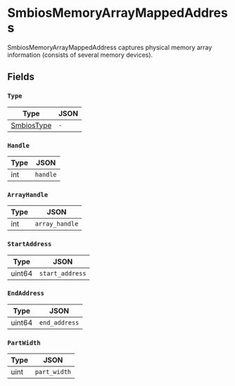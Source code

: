 # SmbiosMemoryArrayMappedAddress

SmbiosMemoryArrayMappedAddress captures physical memory array information (consists of several memory devices).


## Fields


### `Type`



| Type | JSON |
| ---- | -----------|
| [SmbiosType](smbios_type.md) | `-` |

### `Handle`



| Type | JSON |
| ---- | -----------|
| int | `handle` |

### `ArrayHandle`



| Type | JSON |
| ---- | -----------|
| int | `array_handle` |

### `StartAddress`



| Type | JSON |
| ---- | -----------|
| uint64 | `start_address` |

### `EndAddress`



| Type | JSON |
| ---- | -----------|
| uint64 | `end_address` |

### `PartWidth`



| Type | JSON |
| ---- | -----------|
| uint | `part_width` |
